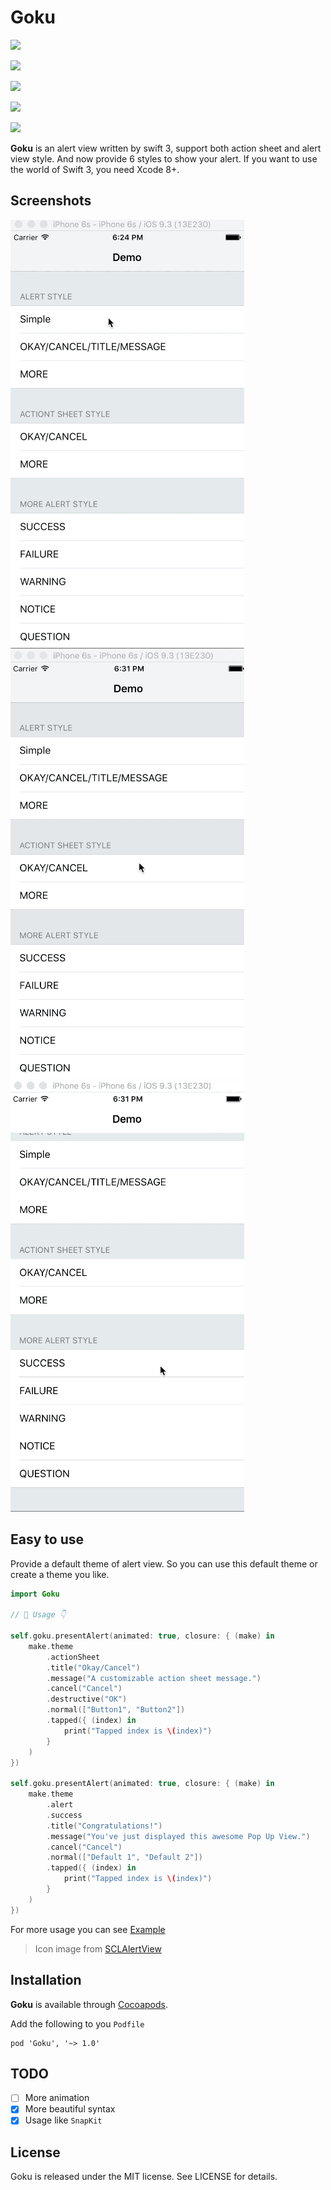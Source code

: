 # Goku

<p align="center">

<a href="https://github.com/Carthage/Carthage/"><img src="https://img.shields.io/badge/Carthage-compatible-4BC51D.svg?style=flat"></a>

<a href="http://cocoadocs.org/docsets/JESAlertView"><img src="https://img.shields.io/badge/pod-v1.0-blue.svg"></a>

<a href="https://raw.githubusercontent.com/ShiWeiCN/JESAlertView/master/LICENSE"><img src="https://img.shields.io/badge/license-MIT-000000.svg"></a>

<a href="http://cocoadocs.org/docsets/JESAlertView"><img src="https://img.shields.io/badge/platform-ios 8.0+-lightgrey.svg"></a>

<a href="https://github.com/ShiWeiCN/JESAlertView"><img src="https://img.shields.io/badge/Xcode 8-Swift 3-red.svg"></a>

</p>

**Goku** is an alert view written by swift 3, support both action sheet and alert view style. And now provide 6 styles to show your alert. If you want to use the world of Swift 3, you need Xcode 8+.

## Screenshots

![GIF](Gif/alert.gif)
![GIF](Gif/actionsheet.gif)
![GIF](Gif/morealertstyle.gif)

## Easy to use

Provide a default theme of alert view. So you can use this default theme or create a theme you like.

```swift
import Goku

// 🌟 Usage 👇
	
self.goku.presentAlert(animated: true, closure: { (make) in
	make.theme
		.actionSheet
		.title("Okay/Cancel")
		.message("A customizable action sheet message.")
		.cancel("Cancel")
		.destructive("OK")
		.normal(["Button1", "Button2"])
		.tapped({ (index) in
			print("Tapped index is \(index)")
		}
	)
})	

self.goku.presentAlert(animated: true, closure: { (make) in
	make.theme
		.alert
		.success
		.title("Congratulations!")
		.message("You've just displayed this awesome Pop Up View.")
		.cancel("Cancel")
		.normal(["Default 1", "Default 2"])
		.tapped({ (index) in
			print("Tapped index is \(index)")
		}
	)
})
```
	
For more usage you can see [Example](https://github.com/ShiWeiCN/Goku)
    
> Icon image from [SCLAlertView](https://github.com/dogo/SCLAlertView)

## Installation

**Goku** is available through [Cocoapods](https://cocoapods.org/).

Add the following to you `Podfile`

```
pod 'Goku', '~> 1.0'
```

## TODO

- [ ] More animation
- [x] More beautiful syntax
- [x] Usage like `SnapKit`

## License

Goku is released under the MIT license. See LICENSE for details.

